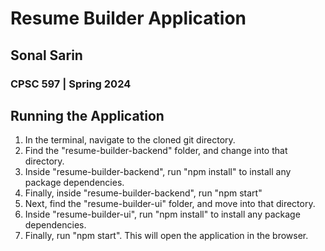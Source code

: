 # Resume Builder Application
## Sonal Sarin
### CPSC 597 | Spring 2024


## Running the Application
1. In the terminal, navigate to the cloned git directory.
2. Find the "resume-builder-backend" folder, and change into that directory. 
3. Inside "resume-builder-backend", run "npm install" to install any package dependencies.
4. Finally, inside "resume-builder-backend", run "npm start"
5. Next, find the "resume-builder-ui" folder, and move into that directory.
6. Inside "resume-builder-ui", run "npm install" to install any package dependencies.
7. Finally, run "npm start". This will open the application in the browser. 